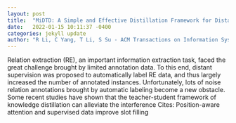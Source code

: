 ```yaml
---
layout: post
title:  "MiDTD: A Simple and Effective Distillation Framework for Distantly Supervised Relation Extraction"
date:   2022-01-15 10:11:37 -0400
categories: jekyll update
author: "R Li, C Yang, T Li, S Su - ACM Transactions on Information Systems (TOIS), 2022"
---
```

Relation extraction (RE), an important information extraction task, faced the great challenge brought by limited annotation data. To this end, distant supervision was proposed to automatically label RE data, and thus largely increased the number of annotated instances. Unfortunately, lots of noise relation annotations brought by automatic labeling become a new obstacle. Some recent studies have shown that the teacher-student framework of knowledge distillation can alleviate the interference Cites: Position-aware attention and supervised data improve slot filling